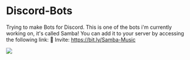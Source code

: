 # Discord-Bots
Trying to make Bots for Discord.
This is one of the bots i'm currently working on, it's called Samba!
You can add it to your server by accessing the following link:
🔗 Invite: https://bit.ly/Samba-Music



<img src="https://im.vsco.co/aws-us-west-2/32dc64/185635894/5f658479b5b27301076f8cea/vsco5f65847a4fc98.jpg?w=412&dpr=2.625"/>
